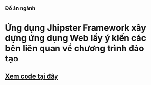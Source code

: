 ### Đồ án ngành 

# Ứng dụng Jhipster Framework xây dựng ứng dụng Web lấy ý kiến các bên liên quan về chương trình đào tạo

## [Xem code tại đây](./tgusurvey-application/)
